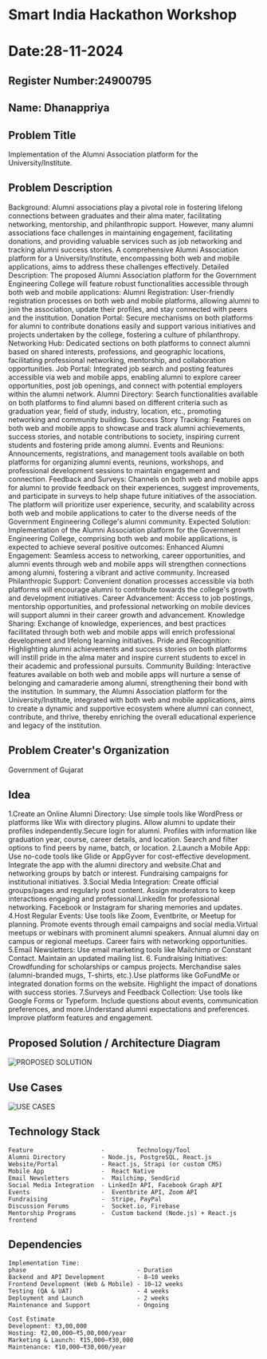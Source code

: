 # Smart India Hackathon Workshop
# Date:28-11-2024
## Register Number:24900795
## Name: Dhanappriya
## Problem Title
Implementation of the Alumni Association platform for the University/Institute.
## Problem Description
Background: Alumni associations play a pivotal role in fostering lifelong connections between graduates and their alma mater, facilitating networking, mentorship, and philanthropic support. However, many alumni associations face challenges in maintaining engagement, facilitating donations, and providing valuable services such as job networking and tracking alumni success stories. A comprehensive Alumni Association platform for a University/Institute, encompassing both web and mobile applications, aims to address these challenges effectively. Detailed Description: The proposed Alumni Association platform for the Government Engineering College will feature robust functionalities accessible through both web and mobile applications: Alumni Registration: User-friendly registration processes on both web and mobile platforms, allowing alumni to join the association, update their profiles, and stay connected with peers and the institution. Donation Portal: Secure mechanisms on both platforms for alumni to contribute donations easily and support various initiatives and projects undertaken by the college, fostering a culture of philanthropy. Networking Hub: Dedicated sections on both platforms to connect alumni based on shared interests, professions, and geographic locations, facilitating professional networking, mentorship, and collaboration opportunities. Job Portal: Integrated job search and posting features accessible via web and mobile apps, enabling alumni to explore career opportunities, post job openings, and connect with potential employers within the alumni network. Alumni Directory: Search functionalities available on both platforms to find alumni based on different criteria such as graduation year, field of study, industry, location, etc., promoting networking and community building. Success Story Tracking: Features on both web and mobile apps to showcase and track alumni achievements, success stories, and notable contributions to society, inspiring current students and fostering pride among alumni. Events and Reunions: Announcements, registrations, and management tools available on both platforms for organizing alumni events, reunions, workshops, and professional development sessions to maintain engagement and connection. Feedback and Surveys: Channels on both web and mobile apps for alumni to provide feedback on their experiences, suggest improvements, and participate in surveys to help shape future initiatives of the association. The platform will prioritize user experience, security, and scalability across both web and mobile applications to cater to the diverse needs of the Government Engineering College's alumni community. Expected Solution: Implementation of the Alumni Association platform for the Government Engineering College, comprising both web and mobile applications, is expected to achieve several positive outcomes: Enhanced Alumni Engagement: Seamless access to networking, career opportunities, and alumni events through web and mobile apps will strengthen connections among alumni, fostering a vibrant and active community. Increased Philanthropic Support: Convenient donation processes accessible via both platforms will encourage alumni to contribute towards the college's growth and development initiatives. Career Advancement: Access to job postings, mentorship opportunities, and professional networking on mobile devices will support alumni in their career growth and advancement. Knowledge Sharing: Exchange of knowledge, experiences, and best practices facilitated through both web and mobile apps will enrich professional development and lifelong learning initiatives. Pride and Recognition: Highlighting alumni achievements and success stories on both platforms will instill pride in the alma mater and inspire current students to excel in their academic and professional pursuits. Community Building: Interactive features available on both web and mobile apps will nurture a sense of belonging and camaraderie among alumni, strengthening their bond with the institution. In summary, the Alumni Association platform for the University/Institute, integrated with both web and mobile applications, aims to create a dynamic and supportive ecosystem where alumni can connect, contribute, and thrive, thereby enriching the overall educational experience and legacy of the institution.
## Problem Creater's Organization
Government of Gujarat

## Idea
1.Create an Online Alumni Directory:
                                    Use simple tools like WordPress or platforms like Wix with directory plugins.
Allow alumni to update their profiles independently.Secure login for alumni.
Profiles with information like graduation year, course, career details, and location.
Search and filter options to find peers by name, batch, or location.
2.Launch a Mobile App:
                    Use no-code tools like Glide or AppGyver for cost-effective development.
Integrate the app with the alumni directory and website.Chat and networking groups by batch or interest.
Fundraising campaigns for institutional initiatives.
3.Social Media Integration:
                        Create official groups/pages and regularly post content.
Assign moderators to keep interactions engaging and professional.LinkedIn for professional networking.
Facebook or Instagram for sharing memories and updates.
4.Host Regular Events:
                    Use tools like Zoom, Eventbrite, or Meetup for planning.
Promote events through email campaigns and social media.Virtual meetups or webinars with prominent alumni speakers.
Annual alumni day on campus or regional meetups.
Career fairs with networking opportunities.
5.Email Newsletters:
                    Use email marketing tools like Mailchimp or Constant Contact.
Maintain an updated mailing list.
6. Fundraising Initiatives:
                        Crowdfunding for scholarships or campus projects.
Merchandise sales (alumni-branded mugs, T-shirts, etc.).Use platforms like GoFundMe or integrated donation forms on the website.
Highlight the impact of donations with success stories.
7.Surveys and Feedback Collection:
                                Use tools like Google Forms or Typeform.
Include questions about events, communication preferences, and more.Understand alumni expectations and preferences.
Improve platform features and engagement.




## Proposed Solution / Architecture Diagram
![PROPOSED SOLUTION](https://github.com/user-attachments/assets/dde1f161-fd0c-424b-9b4d-a2a3d74e38d0)

## Use Cases
![USE CASES](https://github.com/user-attachments/assets/db7a3d4d-1640-4bb1-abbe-9e1b86c999d9)


## Technology Stack 
```
Feature                   -     	Technology/Tool
Alumni Directory          -	Node.js, PostgreSQL, React.js
Website/Portal            -	React.js, Strapi (or custom CMS)
Mobile App	              -  React Native
Email Newsletters         -  Mailchimp, SendGrid
Social Media Integration  -	LinkedIn API, Facebook Graph API
Events	                  -  Eventbrite API, Zoom API
Fundraising	              -  Stripe, PayPal
Discussion Forums	      -  Socket.io, Firebase
Mentorship Programs	      -  Custom backend (Node.js) + React.js frontend
```




## Dependencies
```
Implementation Time:
phase                               - Duration
Backend and API Development	        - 8–10 weeks
Frontend Development (Web & Mobile) - 10–12 weeks
Testing (QA & UAT)                  - 4 weeks
Deployment and Launch               - 2 weeks
Maintenance and Support             - Ongoing

Cost Estimate
Development: ₹3,00,000
Hosting: ₹2,00,000–₹5,00,000/year
Marketing & Launch: ₹15,000–₹30,000
Maintenance: ₹10,000–₹30,000/year
```


